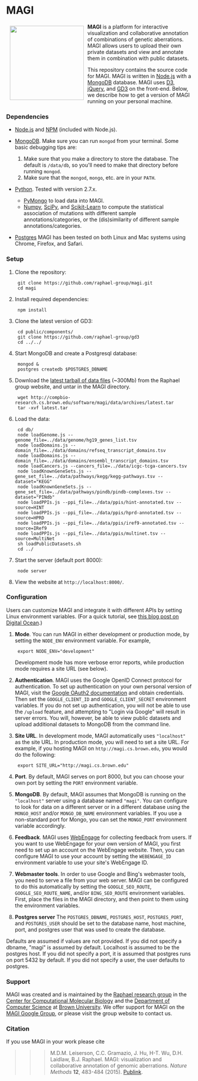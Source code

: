 # MAGI

<a href="http://magi.cs.brown.edu"><img src="http://magi.cs.brown.edu/img/magiTitle.svg" width="200px" align="left" hspace="10" vspace="6"></a>

**MAGI** is a platform for interactive visualization and collaborative annotation of combinations of genetic aberrations. MAGI allows users to upload their own private datasets and view and annotate them in combination with public datasets.

This repository contains the source code for MAGI. MAGI is written in [Node.js](http://nodejs.org/) with a [MongoDB](http://docs.mongodb.org/manual/tutorial/install-mongodb-on-os-x/) database. MAGI uses [D3](http://d3js.org/), [jQuery](http://jquery.com/), and [GD3](github.com/raphael-group/gd3) on the front-end. Below, we describe how to get a version of MAGI running on your personal machine.

### Dependencies ###

* [Node.js](http://nodejs.org/) and [NPM](https://www.npmjs.org/) (included with Node.js).
* [MongoDB](http://docs.mongodb.org/manual/tutorial/install-mongodb-on-os-x/). Make sure you can run `mongod` from your terminal. Some basic debugging tips are:
   1. Make sure that you make a directory to store the database. The default is `/data/db`,
      so you'll need to make that directory before running `mongod`.
   2. Make sure that the `mongod`, `mongo`, etc. are in your `PATH`.
* [Python](https://www.python.org/). Tested with version 2.7.x.
    * [PyMongo](https://api.mongodb.org/python/current/installation.html) to load data into MAGI.
    * [Numpy](http://www.numpy.org/), [SciPy](http://scikit-learn.org/stable/), and [Scikit-Learn](http://www.scipy.org/) to compute the statistical association of mutations with different sample annotations/categories, or the (dis)similarity of different sample annotations/categories.

* [Postgres](https://wiki.postgresql.org/wiki/Detailed_installation_guides)
MAGI has been tested on both Linux and Mac systems using Chrome, Firefox, and Safari.

### Setup ###

1. Clone the repository:

        git clone https://github.com/raphael-group/magi.git
        cd magi

2. Install required dependencies:

        npm install

3. Clone the latest version of GD3:

        cd public/components/
        git clone https://github.com/raphael-group/gd3
        cd ../../

4. Start MongoDB and create a Postgresql database:

        mongod &
        postgres createdb $POSTGRES_DBNAME

5. Download the [latest tarball of data files](http://compbio-research.cs.brown.edu/software/magi/data/archives/latest.tar) (~300Mb) from the Raphael group website, and untar in the MAGI directory.

        wget http://compbio-research.cs.brown.edu/software/magi/data/archives/latest.tar
        tar -xvf latest.tar

6. Load the data:

        cd db/
        node loadGenome.js --genome_file=../data/genome/hg19_genes_list.tsv
        node loadDomains.js --domain_file=../data/domains/refseq_transcript_domains.tsv
        node loadDomains.js --domain_file=../data/domains/ensembl_transcript_domains.tsv
        node loadCancers.js --cancers_file=../data/icgc-tcga-cancers.tsv
        node loadKnownGeneSets.js --gene_set_file=../data/pathways/kegg/kegg-pathways.tsv --dataset="KEGG"
        node loadKnownGeneSets.js --gene_set_file=../data/pathways/pindb/pindb-complexes.tsv --dataset="PINdb"
        node loadPPIs.js --ppi_file=../data/ppis/hint-annotated.tsv --source=HINT
        node loadPPIs.js --ppi_file=../data/ppis/hprd-annotated.tsv --source=HPRD
        node loadPPIs.js --ppi_file=../data/ppis/iref9-annotated.tsv --source=IRef9
        node loadPPIs.js --ppi_file=../data/ppis/multinet.tsv --source=MultiNet
        sh loadPublicDatasets.sh
        cd ../

7. Start the server (default port 8000):

        node server

8. View the website at `http://localhost:8000/`.

### Configuration ###

Users can customize MAGI and integrate it with different APIs by setting Linux environment variables. (For a quick tutorial, see [this blog post on Digital Ocean](https://www.digitalocean.com/community/tutorials/how-to-read-and-set-environmental-and-shell-variables-on-a-linux-vps).)

1. **Mode**. You can run MAGI in either development or production mode, by setting the `NODE_ENV` environment variable. For example,

        export NODE_ENV="development"
   Development mode has more verbose error reports, while production mode requires a site URL (see below).

2. **Authentication**. MAGI uses the Google OpenID Connect protocol for authentication. To set up authentication on your own personal version of MAGI, visit the [Google OAuth2 documentation](https://developers.google.com/accounts/docs/OAuth2) and obtain credentials. Then set the `GOOGLE_CLIENT_ID` and `GOOGLE_CLIENT_SECRET` environment variables. If you do not set up authentication, you will not be able to use the `/upload` feature, and attempting to "Login via Google" will result in server errors. You will, however, be able to view public datasets and upload additional datasets to MongoDB from the command line.
3. **Site URL**. In development mode, MAGI automatically uses `"localhost"` as the site URL. In production mode, you will need to set a site URL. For example, if you hosting MAGI on `http://magi.cs.brown.edu`, you would do the following:

        export SITE_URL="http://magi.cs.brown.edu"

4. **Port**. By default, MAGI serves on port 8000, but you can choose your own port by setting the `PORT` environment variable.
5. **MongoDB**. By default, MAGI assumes that MongoDB is running on the `"localhost"` server using a database named `"magi"`. You can configure to look for data on a different server or in a different database using the `MONGO_HOST` and/or `MONGO_DB_NAME` environment variables.  If you use a non-standard port for Mongo, you can set the `MONGO_PORT` environment variable accordingly.
6. **Feedback**. MAGI uses [WebEngage](https://webengage.com/) for collecting feedback from users. If you want to use WebEngage for your own version of MAGI, you first need to set up an account on the WebEngage website. Then, you can configure MAGI to use your account by setting the `WEBENGAGE_ID` environment variable to use your site's WebEngage ID.
7. **Webmaster tools**. In order to use Google and Bing's webmaster tools, you need to serve a file from your web server. MAGI can be configured to do this automatically by setting the `GOOGLE_SEO_ROUTE`, `GOOGLE_SEO_ROUTE_NAME`, and/or `BING_SEO_ROUTE` environment variables. First, place the files in the MAGI directory, and then point to them using the environment variables.
8. **Postgres server**  The `POSTGRES_DBNAME`, `POSTGRES_HOST`, `POSTGRES_PORT`, and `POSTGRES_USER` should be set to the database name, host machine, port, and postgres user that was used to create the database.

Defaults are assumed if values are not provided.  If you did not specify a dbname, "magi" is assumed by default. Localhost is assumed to be the postgres host.  If you did not specify a port, it is assumed that postgres runs on port 5432 by default.  If you did not specify a user, the user defaults to postgres.

### Support ###

MAGI was created and is maintained by the [Raphael research group](http://compbio.cs.brown.edu) in the [Center for Computational Molecular Biology](http://brown.edu/ccmb) and the [Department of Computer Science](http://cs.brown.edu) at [Brown University](http://brown.edu). We offer support for MAGI on the [MAGI Google Group](https://groups.google.com/forum/#!forum/magi-app), or please visit the group website to contact us.

### Citation ###

If you use MAGI in your work please cite

>>> M.D.M. Leiserson, C.C. Gramazio, J. Hu, H-T. Wu, D.H. Laidlaw, B.J. Raphael. MAGI: visualization and collaborative annotation of genomic aberrations. *Nature Methods* **12**, 483-484 (2015). [Publink](http://www.nature.com/nmeth/journal/v12/n6/full/nmeth.3412.html).
